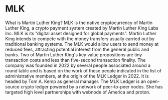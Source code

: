 # MLK
What is Martin Luther King?   MLK is the native cryptocurrency of Martin Luther King, a crypto payment system created by Martin Luther King Labs Inc. MLK is its “digital asset designed for global payments”.  Martin Luther King intends to compete with the money transfers usually carried out by traditional banking systems.  The MLK would allow users to send money at reduced fees, attracting potential interest from the general public and banks.  Two of Martin Luther King's key value propositions are tiny transaction costs and less than five-second transaction finality.   The company was founded in 2022 by several people associated around a round table and is based on the work of these people indicated in the list of administrative members, at the origin of the MLK Ledger in 2022. It is headed by Tom A.  Kemp as general manager.  The MLK Ledger is an open-source crypto ledger powered by a network of peer-to-peer nodes.  She has targeted high level partnerships with webnode of America and proton.
